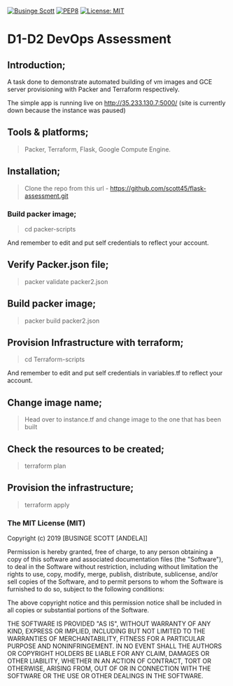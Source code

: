 [![Businge Scott](https://img.shields.io/badge/Businge%20Scott-DevOps-green.svg)]()
[![PEP8](https://img.shields.io/badge/code%20style-pep8-orange.svg)](https://www.python.org/dev/peps/pep-0008/)
[![License: MIT](https://img.shields.io/badge/License-MIT-yellow.svg)](https://opensource.org/licenses/MIT)

# D1-D2 DevOps Assessment 

## Introduction;
A task done to demonstrate automated building of vm images and GCE server provisioning with Packer and Terraform respectively.

The simple app is running live on http://35.233.130.7:5000/ (site is currently down because the instance was paused)

## Tools & platforms;

>Packer,
>Terraform,
>Flask,
>Google Compute Engine.

## Installation;

> Clone the repo from this url - https://github.com/scott45/flask-assessment.git

### Build packer image;

> cd packer-scripts 

And remember to edit and put self credentials to reflect your account.

## Verify Packer.json file;

> packer validate packer2.json

## Build packer image;

> packer build packer2.json

## Provision Infrastructure with terraform;

> cd Terraform-scripts

And remember to edit and put self credentials in variables.tf to reflect your account.

## Change image name;

> Head over to instance.tf and change image to the one that has been built

## Check the resources to be created;

> terraform plan

## Provision the infrastructure;

> terraform apply


### The MIT License (MIT)

Copyright (c) 2019 [BUSINGE SCOTT [ANDELA]]

Permission is hereby granted, free of charge, to any person obtaining a copy
of this software and associated documentation files (the "Software"), to deal
in the Software without restriction, including without limitation the rights
to use, copy, modify, merge, publish, distribute, sublicense, and/or sell
copies of the Software, and to permit persons to whom the Software is
furnished to do so, subject to the following conditions:

The above copyright notice and this permission notice shall be included in
all copies or substantial portions of the Software.

THE SOFTWARE IS PROVIDED "AS IS", WITHOUT WARRANTY OF ANY KIND, EXPRESS OR
IMPLIED, INCLUDING BUT NOT LIMITED TO THE WARRANTIES OF MERCHANTABILITY,
FITNESS FOR A PARTICULAR PURPOSE AND NONINFRINGEMENT. IN NO EVENT SHALL THE
AUTHORS OR COPYRIGHT HOLDERS BE LIABLE FOR ANY CLAIM, DAMAGES OR OTHER
LIABILITY, WHETHER IN AN ACTION OF CONTRACT, TORT OR OTHERWISE, ARISING FROM,
OUT OF OR IN CONNECTION WITH THE SOFTWARE OR THE USE OR OTHER DEALINGS IN
THE SOFTWARE.
